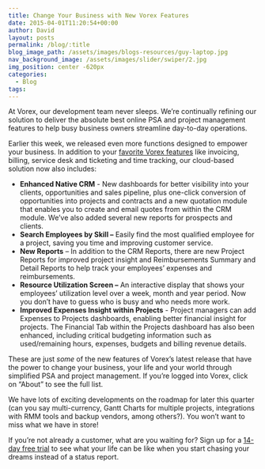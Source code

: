 ```yaml
---
title: Change Your Business with New Vorex Features
date: 2015-04-01T11:20:54+00:00
author: David
layout: posts
permalink: /blog/:title
blog_image_path: /assets/images/blogs-resources/guy-laptop.jpg
nav_background_image: /assets/images/slider/swiper/2.jpg
img_position: center -620px
categories:
  - Blog
tags:  
---
```

At Vorex, our development team never sleeps. We&#8217;re continually refining our solution to deliver the absolute best online PSA and project management features to help busy business owners streamline day-to-day operations.

Earlier this week, we released even more functions designed to empower your business. In addition to your [favorite Vorex features](http://www.vorex.com/product/) like invoicing, billing, service desk and ticketing and time tracking, our cloud-based solution now also includes:

  * **Enhanced Native CRM** - New dashboards for better visibility into your clients, opportunities and sales pipeline, plus one-click conversion of opportunities into projects and contracts and a new quotation module that enables you to create and email quotes from within the CRM module. We&#8217;ve also added several new reports for prospects and clients.
  * **Search Employees by Skill &#8211;** Easily find the most qualified employee for a project, saving you time and improving customer service.
  * **New Reports** &#8211; In addition to the CRM Reports, there are new Project Reports for improved project insight and Reimbursements Summary and Detail Reports to help track your employees&#8217; expenses and reimbursements.
  * **Resource Utilization Screen &#8211;** An interactive display that shows your employees&#8217; utilization level over a week, month and year period. Now you don&#8217;t have to guess who is busy and who needs more work.
  * **Improved Expenses Insight within Projects** - Project managers can add Expenses to Projects dashboards, enabling better financial insight for projects. The Financial Tab within the Projects dashboard has also been enhanced, including critical budgeting information such as used/remaining hours, expenses, budgets and billing revenue details.

These are just _some_ of the new features of Vorex&#8217;s latest release that have the power to change your business, your life and your world through simplified PSA and project management. If you&#8217;re logged into Vorex, click on &#8220;About&#8221; to see the full list.

We have lots of exciting developments on the roadmap for later this quarter (can you say multi-currency, Gantt Charts for multiple projects, integrations with RMM tools and backup vendors, among others?). You won&#8217;t want to miss what we have in store!

If you&#8217;re not already a customer, what are you waiting for? Sign up for a [14-day free trial](http://www.vorex.com/free-trial/) to see what your life can be like when you start chasing your dreams instead of a status report.
